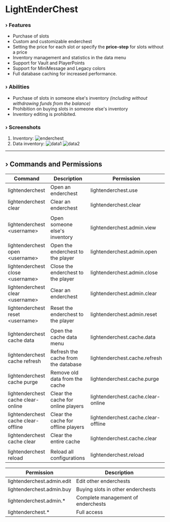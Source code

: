 # LightEnderChest

### › Features

- Purchase of slots
- Custom and customizable enderchest
- Setting the price for each slot _or_ specify the **price-step** for slots without a price
- Inventory management and statistics in the data menu
- Support for Vault and PlayerPoints
- Support for MiniMessage and Legacy colors
- Full database caching for increased performance.

### › Abilities

- Purchase of slots in someone else's inventory _(including without withdrawing funds from the balance)_
- Prohibition on buying slots in someone else's inventory
- Inventory editing is prohibited.

### › Screenshots

1. Inventory:
![enderchest](https://github.com/user-attachments/assets/4c69b385-73b4-418d-826b-9e4398bb765f)
2. Data inventory:
![data1](https://github.com/user-attachments/assets/bb0d4895-883e-495a-86c0-09337ab4ba1e)
![data2](https://github.com/user-attachments/assets/be8a2f27-c116-4123-9a6e-7c6ad9465594)

---

## › Commands and Permissions
| Command                             | Description                         | Permission                          |
|-------------------------------------|-------------------------------------|-------------------------------------|
| lightenderchest                     | Open an enderchest                  | lightenderchest.use                 |
| lightenderchest clear               | Clear an enderchest                 | lightenderchest.clear               |
|                                     |                                     |                                     |
| lightenderchest \<username>         | Open someone else's inventory       | lightenderchest.admin.view          |
| lightenderchest open \<username>    | Open the enderchest to the player   | lightenderchest.admin.open          |
| lightenderchest close \<username>   | Close the enderchest to the player  | lightenderchest.admin.close         |
| lightenderchest clear \<username>   | Clear an enderchest                 | lightenderchest.admin.clear         |
| lightenderchest reset \<username>   | Reset the enderchest to the player  | lightenderchest.admin.reset         |
|                                     |                                     |                                     |
| lightenderchest cache data          | Open the cache data menu            | lightenderchest.cache.data          |
| lightenderchest cache refresh       | Refresh the cache from the database | lightenderchest.cache.refresh       |
| lightenderchest cache purge         | Remove old data from the cache      | lightenderchest.cache.purge         |
| lightenderchest cache clear-online  | Clear the cache for online players  | lightenderchest.cache.clear-online  |
| lightenderchest cache clear-offline | Clear the cache for offline players | lightenderchest.cache.clear-offline |
| lightenderchest cache clear         | Clear the entire cache              | lightenderchest.cache.clear         |
|                                     |                                     |                                     |
| lightenderchest reload              | Reload all configurations           | lightenderchest.reload              |

| Permission                 | Description                        |
|----------------------------|------------------------------------|
| lightenderchest.admin.edit | Edit other enderchests             |
| lightenderchest.admin.buy  | Buying slots in other enderchests  |
| lightenderchest.admin.*    | Complete management of enderchests |
| lightenderchest.*          | Full access                        |
